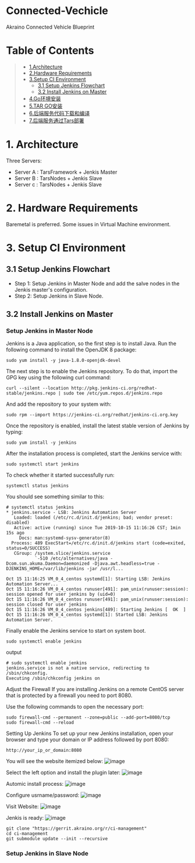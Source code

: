 # Connected-Vechicle
Akraino Connected Vehicle Blueprint
# Table of Contents
> * [1.Architecture](#main-chapter-1)
> * [2.Hardware Requirements ](#main-chapter-2)
> * [3.Setup CI Environment](#main-chapter-3)
>   * [3.1 Setup Jenkins Flowchart](#main-chapter-3.1)
>   * [3.2 Install Jenkins on Master](#main-chapter-3.2)
> * [4.Go环境安装](#main-chapter-4)
> * [5.TAR GO安装](#main-chapter-5)
> * [6.后端服务代码下载和编译](#main-chapter-6)
> * [7.后端服务通过Tars部署](#main-chapter-7)


# 1. <a id="main-chapter-1"></a>Architecture
Three Servers:
- Server A :    TarsFramework + Jenkis Master
- Server B :    TarsNodes + Jenkis Slave
- Server c :    TarsNodes + Jenkis Slave


# 2. <a id="main-chapter-2"></a>Hardware Requirements 
Baremetal is preferred.  Some issues in Virtual Machine environment.

# 3. <a id="main-chapter-3"></a> Setup CI Environment 

## 3.1 <a id="main-chapter-3.1"></a> Setup Jenkins Flowchart 
- Step 1:  Setup Jenkins in Master Node and add the salve nodes in the Jenkis master's configuration.
- Step 2:  Setup Jenkins in Slave Node.



## 3.2 <a id="main-chapter-3.2"></a> Install Jenkins on Master 

### Setup Jenkins in Master Node
Jenkins is a Java application, so the first step is to install Java. Run the following command to install the OpenJDK 8 package:
```
sudo yum install -y java-1.8.0-openjdk-devel
```

The next step is to enable the Jenkins repository. To do that, import the GPG key using the following curl command:
```
curl --silent --location http://pkg.jenkins-ci.org/redhat-stable/jenkins.repo | sudo tee /etc/yum.repos.d/jenkins.repo
```

And add the repository to your system with:
```
sudo rpm --import https://jenkins-ci.org/redhat/jenkins-ci.org.key
```

Once the repository is enabled, install the latest stable version of Jenkins by typing:
```
sudo yum install -y jenkins
```

After the installation process is completed, start the Jenkins service with:
```
sudo systemctl start jenkins
```

To check whether it started successfully run:
```
systemctl status jenkins
```

You should see something similar to this:
```
# systemctl status jenkins
* jenkins.service - LSB: Jenkins Automation Server
   Loaded: loaded (/etc/rc.d/init.d/jenkins; bad; vendor preset: disabled)
   Active: active (running) since Tue 2019-10-15 11:16:26 CST; 1min 15s ago
     Docs: man:systemd-sysv-generator(8)
  Process: 489 ExecStart=/etc/rc.d/init.d/jenkins start (code=exited, status=0/SUCCESS)
   CGroup: /system.slice/jenkins.service
           `-510 /etc/alternatives/java -Dcom.sun.akuma.Daemon=daemonized -Djava.awt.headless=true -DJENKINS_HOME=/var/lib/jenkins -jar /usr/l...

Oct 15 11:16:25 VM_0_4_centos systemd[1]: Starting LSB: Jenkins Automation Server...
Oct 15 11:16:26 VM_0_4_centos runuser[491]: pam_unix(runuser:session): session opened for user jenkins by (uid=0)
Oct 15 11:16:26 VM_0_4_centos runuser[491]: pam_unix(runuser:session): session closed for user jenkins
Oct 15 11:16:26 VM_0_4_centos jenkins[489]: Starting Jenkins [  OK  ]
Oct 15 11:16:26 VM_0_4_centos systemd[1]: Started LSB: Jenkins Automation Server.
```

Finally enable the Jenkins service to start on system boot.
```
sudo systemctl enable jenkins
```
output
```
# sudo systemctl enable jenkins
jenkins.service is not a native service, redirecting to /sbin/chkconfig.
Executing /sbin/chkconfig jenkins on
```

Adjust the Firewall
If you are installing Jenkins on a remote CentOS server that is protected by a firewall you need to port 8080.

Use the following commands to open the necessary port:
```
sudo firewall-cmd --permanent --zone=public --add-port=8080/tcp
sudo firewall-cmd --reload
```


Setting Up Jenkins
To set up your new Jenkins installation, open your browser and type your domain or IP address followed by port 8080:
```
http://your_ip_or_domain:8080
```

You will see the website itemized below:
![image](https://github.com/qiuxin/Connected-Vechicle/blob/master/picture/Jenkis_inital_page.PNG)


Select the left option and install the plugin later:
![image](https://github.com/qiuxin/Connected-Vechicle/blob/master/picture/Jenkins_get_start_1.PNG)

Automic install process:
![image](https://github.com/qiuxin/Connected-Vechicle/blob/master/picture/Jenkins_get_start_2.PNG)

Configure usrname/password:
![image](https://github.com/qiuxin/Connected-Vechicle/blob/master/picture/Jenkins_get_start_3.PNG)

Visit Website:
![image](https://github.com/qiuxin/Connected-Vechicle/blob/master/picture/Jenkins_get_start_4.PNG)

Jenkis is ready:
![image](https://github.com/qiuxin/Connected-Vechicle/blob/master/picture/Jenkins_get_start_5.PNG)

```
git clone "https://gerrit.akraino.org/r/ci-management"
cd ci-management
git submodule update --init --recursive
```




### Setup Jenkins in Slave Node
